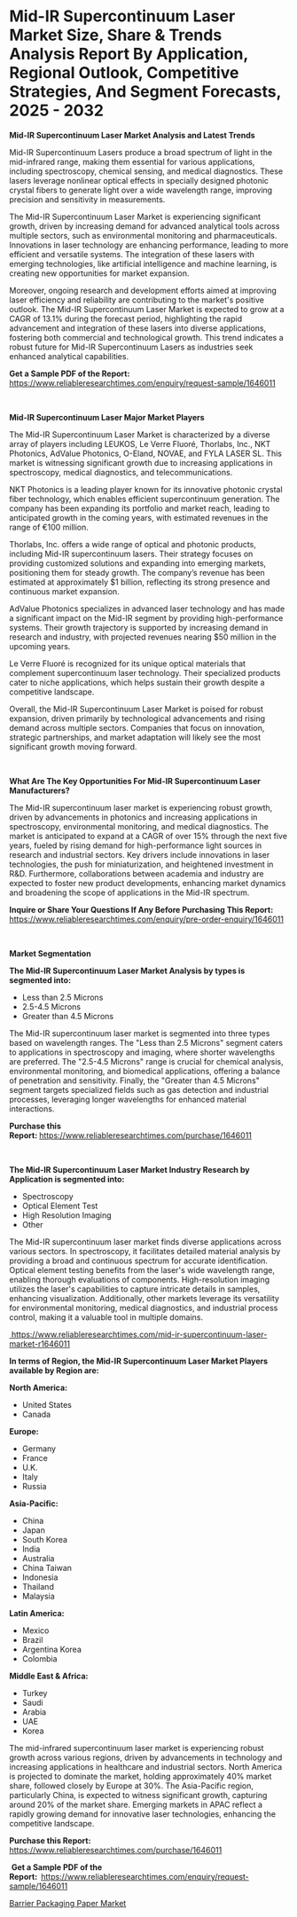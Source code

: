<p><h1>Mid-IR Supercontinuum Laser Market Size, Share & Trends Analysis Report By Application, Regional Outlook, Competitive Strategies, And Segment Forecasts, 2025 - 2032</h1></p><p><strong>Mid-IR Supercontinuum Laser Market Analysis and Latest Trends</strong></p>
<p><p>Mid-IR Supercontinuum Lasers produce a broad spectrum of light in the mid-infrared range, making them essential for various applications, including spectroscopy, chemical sensing, and medical diagnostics. These lasers leverage nonlinear optical effects in specially designed photonic crystal fibers to generate light over a wide wavelength range, improving precision and sensitivity in measurements.</p><p>The Mid-IR Supercontinuum Laser Market is experiencing significant growth, driven by increasing demand for advanced analytical tools across multiple sectors, such as environmental monitoring and pharmaceuticals. Innovations in laser technology are enhancing performance, leading to more efficient and versatile systems. The integration of these lasers with emerging technologies, like artificial intelligence and machine learning, is creating new opportunities for market expansion.</p><p>Moreover, ongoing research and development efforts aimed at improving laser efficiency and reliability are contributing to the market's positive outlook. The Mid-IR Supercontinuum Laser Market is expected to grow at a CAGR of 13.1% during the forecast period, highlighting the rapid advancement and integration of these lasers into diverse applications, fostering both commercial and technological growth. This trend indicates a robust future for Mid-IR Supercontinuum Lasers as industries seek enhanced analytical capabilities.</p></p>
<p><strong>Get a Sample PDF of the Report:&nbsp;</strong> <a href="https://www.reliableresearchtimes.com/enquiry/request-sample/1646011?utm_campaign=3004&utm_medium=2&utm_source=Github&utm_content=ia&utm_term=29032025&utm_id=mid-ir-supercontinuum-laser">https://www.reliableresearchtimes.com/enquiry/request-sample/1646011</a></p>
<p>&nbsp;</p>
<p><strong>Mid-IR Supercontinuum Laser Major Market Players</strong></p>
<p><p>The Mid-IR Supercontinuum Laser Market is characterized by a diverse array of players including LEUKOS, Le Verre Fluoré, Thorlabs, Inc., NKT Photonics, AdValue Photonics, O-Eland, NOVAE, and FYLA LASER SL. This market is witnessing significant growth due to increasing applications in spectroscopy, medical diagnostics, and telecommunications.</p><p>NKT Photonics is a leading player known for its innovative photonic crystal fiber technology, which enables efficient supercontinuum generation. The company has been expanding its portfolio and market reach, leading to anticipated growth in the coming years, with estimated revenues in the range of €100 million.</p><p>Thorlabs, Inc. offers a wide range of optical and photonic products, including Mid-IR supercontinuum lasers. Their strategy focuses on providing customized solutions and expanding into emerging markets, positioning them for steady growth. The company’s revenue has been estimated at approximately $1 billion, reflecting its strong presence and continuous market expansion.</p><p>AdValue Photonics specializes in advanced laser technology and has made a significant impact on the Mid-IR segment by providing high-performance systems. Their growth trajectory is supported by increasing demand in research and industry, with projected revenues nearing $50 million in the upcoming years.</p><p>Le Verre Fluoré is recognized for its unique optical materials that complement supercontinuum laser technology. Their specialized products cater to niche applications, which helps sustain their growth despite a competitive landscape.</p><p>Overall, the Mid-IR Supercontinuum Laser Market is poised for robust expansion, driven primarily by technological advancements and rising demand across multiple sectors. Companies that focus on innovation, strategic partnerships, and market adaptation will likely see the most significant growth moving forward.</p></p>
<p>&nbsp;</p>
<p><strong>What Are The Key Opportunities For Mid-IR Supercontinuum Laser Manufacturers?</strong></p>
<p><p>The Mid-IR supercontinuum laser market is experiencing robust growth, driven by advancements in photonics and increasing applications in spectroscopy, environmental monitoring, and medical diagnostics. The market is anticipated to expand at a CAGR of over 15% through the next five years, fueled by rising demand for high-performance light sources in research and industrial sectors. Key drivers include innovations in laser technologies, the push for miniaturization, and heightened investment in R&D. Furthermore, collaborations between academia and industry are expected to foster new product developments, enhancing market dynamics and broadening the scope of applications in the Mid-IR spectrum.</p></p>
<p><strong>Inquire or Share Your Questions If Any Before Purchasing This Report:</strong> <a href="https://www.reliableresearchtimes.com/enquiry/pre-order-enquiry/1646011?utm_campaign=3004&utm_medium=2&utm_source=Github&utm_content=ia&utm_term=29032025&utm_id=mid-ir-supercontinuum-laser">https://www.reliableresearchtimes.com/enquiry/pre-order-enquiry/1646011</a></p>
<p>&nbsp;</p>
<p><strong>Market Segmentation</strong></p>
<p><strong>The Mid-IR Supercontinuum Laser Market Analysis by types is segmented into:</strong></p>
<p><ul><li>Less than 2.5 Microns</li><li>2.5-4.5 Microns</li><li>Greater than 4.5 Microns</li></ul></p>
<p><p>The Mid-IR supercontinuum laser market is segmented into three types based on wavelength ranges. The "Less than 2.5 Microns" segment caters to applications in spectroscopy and imaging, where shorter wavelengths are preferred. The "2.5-4.5 Microns" range is crucial for chemical analysis, environmental monitoring, and biomedical applications, offering a balance of penetration and sensitivity. Finally, the "Greater than 4.5 Microns" segment targets specialized fields such as gas detection and industrial processes, leveraging longer wavelengths for enhanced material interactions.</p></p>
<p><strong>Purchase this Report:&nbsp;</strong><a href="https://www.reliableresearchtimes.com/purchase/1646011?utm_campaign=3004&utm_medium=2&utm_source=Github&utm_content=ia&utm_term=29032025&utm_id=mid-ir-supercontinuum-laser">https://www.reliableresearchtimes.com/purchase/1646011</a></p>
<p>&nbsp;</p>
<p><strong>The Mid-IR Supercontinuum Laser Market Industry Research by Application is segmented into:</strong></p>
<p><ul><li>Spectroscopy</li><li>Optical Element Test</li><li>High Resolution Imaging</li><li>Other</li></ul></p>
<p><p>The Mid-IR supercontinuum laser market finds diverse applications across various sectors. In spectroscopy, it facilitates detailed material analysis by providing a broad and continuous spectrum for accurate identification. Optical element testing benefits from the laser's wide wavelength range, enabling thorough evaluations of components. High-resolution imaging utilizes the laser's capabilities to capture intricate details in samples, enhancing visualization. Additionally, other markets leverage its versatility for environmental monitoring, medical diagnostics, and industrial process control, making it a valuable tool in multiple domains.</p></p>
<p><a href="https://www.reliableresearchtimes.com/mid-ir-supercontinuum-laser-market-r1646011?utm_campaign=3004&utm_medium=2&utm_source=Github&utm_content=ia&utm_term=29032025&utm_id=mid-ir-supercontinuum-laser">&nbsp;https://www.reliableresearchtimes.com/mid-ir-supercontinuum-laser-market-r1646011</a></p>
<p><strong>In terms of Region, the Mid-IR Supercontinuum Laser Market Players available by Region are:</strong></p>
<p>
    <p> <strong> North America: </strong>
        <ul>
            <li>United States</li>
            <li>Canada</li>
        </ul>
        </p> 
    <p> <strong> Europe: </strong>
        <ul>
            <li>Germany</li>
            <li>France</li>
            <li>U.K.</li>
            <li>Italy</li>
            <li>Russia</li>
        </ul>
        </p> 
    <p> <strong> Asia-Pacific: </strong>
        <ul>
            <li>China</li>
            <li>Japan</li>
            <li>South Korea</li>
            <li>India</li>
            <li>Australia</li>
            <li>China Taiwan</li>
            <li>Indonesia</li>
            <li>Thailand</li>
            <li>Malaysia</li>
        </ul>
        </p> 
    <p> <strong> Latin America: </strong>
        <ul>
            <li>Mexico</li>
            <li>Brazil</li>
            <li>Argentina Korea</li>
            <li>Colombia</li>
        </ul>
        </p> 
    <p> <strong> Middle East & Africa: </strong>
        <ul>
            <li>Turkey</li>
            <li>Saudi</li>
            <li>Arabia</li>
            <li>UAE</li>
            <li>Korea</li>
        </ul>
    </p>
    </p>
<p><p>The mid-infrared supercontinuum laser market is experiencing robust growth across various regions, driven by advancements in technology and increasing applications in healthcare and industrial sectors. North America is projected to dominate the market, holding approximately 40% market share, followed closely by Europe at 30%. The Asia-Pacific region, particularly China, is expected to witness significant growth, capturing around 20% of the market share. Emerging markets in APAC reflect a rapidly growing demand for innovative laser technologies, enhancing the competitive landscape.</p></p>
<p><strong>Purchase this Report: </strong><a href="https://www.reliableresearchtimes.com/purchase/1646011?utm_campaign=3004&utm_medium=2&utm_source=Github&utm_content=ia&utm_term=29032025&utm_id=mid-ir-supercontinuum-laser">https://www.reliableresearchtimes.com/purchase/1646011</a></p>
<p>&nbsp;<strong>Get a Sample PDF of the Report:&nbsp;&nbsp;</strong><a href="https://www.reliableresearchtimes.com/enquiry/request-sample/1646011?utm_campaign=3004&utm_medium=2&utm_source=Github&utm_content=ia&utm_term=29032025&utm_id=mid-ir-supercontinuum-laser">https://www.reliableresearchtimes.com/enquiry/request-sample/1646011</a></p>
<p><strong></strong></p>
<p><p><a href="https://github.com/nibbsmantji/Market-Research-Report-List-1/blob/main/barrier-packaging-paper-market.md?utm_campaign=3004&utm_medium=2&utm_source=Github&utm_content=ia&utm_term=29032025&utm_id=mid-ir-supercontinuum-laser">Barrier Packaging Paper Market</a></p></p>
